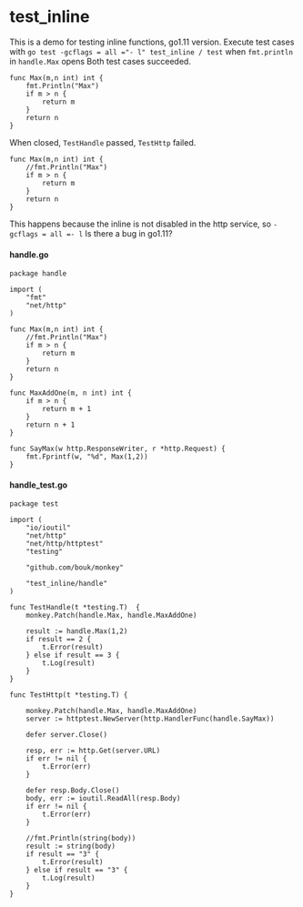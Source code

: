 # test_inline

This is a demo for testing inline functions, go1.11 version.
Execute test cases with `go test -gcflags = all ="- l" test_inline / test`
when `fmt.println` in `handle.Max` opens Both test cases succeeded.
```
func Max(m,n int) int {
	fmt.Println("Max")
	if m > n {
		return m
	}
	return n
}
```

When closed, `TestHandle` passed, `TestHttp` failed. 
```
func Max(m,n int) int {
	//fmt.Println("Max")
	if m > n {
		return m
	}
	return n
}
```
This happens because the inline is not disabled in the http service, so `-gcflags = all =- l` Is there a bug in go1.11?

#### handle.go
```
package handle

import (
	"fmt"
	"net/http"
)

func Max(m,n int) int {
	//fmt.Println("Max")
	if m > n {
		return m
	}
	return n
}

func MaxAddOne(m, n int) int {
	if m > n {
		return m + 1
	}
	return n + 1
}

func SayMax(w http.ResponseWriter, r *http.Request) {
	fmt.Fprintf(w, "%d", Max(1,2))
}
```
#### handle_test.go
```
package test

import (
	"io/ioutil"
	"net/http"
	"net/http/httptest"
	"testing"

	"github.com/bouk/monkey"

	"test_inline/handle"
)

func TestHandle(t *testing.T)  {
	monkey.Patch(handle.Max, handle.MaxAddOne)

	result := handle.Max(1,2)
	if result == 2 {
		t.Error(result)
	} else if result == 3 {
		t.Log(result)
	}
}

func TestHttp(t *testing.T) {

	monkey.Patch(handle.Max, handle.MaxAddOne)
	server := httptest.NewServer(http.HandlerFunc(handle.SayMax))

	defer server.Close()

	resp, err := http.Get(server.URL)
	if err != nil {
		t.Error(err)
	}

	defer resp.Body.Close()
	body, err := ioutil.ReadAll(resp.Body)
	if err != nil {
		t.Error(err)
	}

	//fmt.Println(string(body))
	result := string(body)
	if result == "3" {
		t.Error(result)
	} else if result == "3" {
		t.Log(result)
	}
}
```
